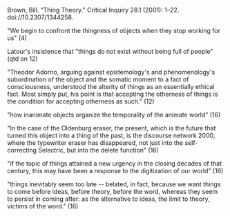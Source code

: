 Brown, Bill. “Thing Theory.” Critical Inquiry 28.1 (2001): 1–22. doi://10.2307/1344258.


"We begin to confront the thingness of objects when they stop working for us" (4)

Latour's insistence that "things do not exist without being full of people" (qtd on 12)

"Theodor Adorno, arguing against epistemology's and phenomenology's subordination of the object and the somatic moment to a fact of consciousness, understood the alterity of things as an essentially ethical fact. Most simply put, his point is that accepting the otherness of things is the condition for accepting otherness as such." (12)

"how inanimate objects organize the temporality of the animate world" (16)

"In the case of the Oldenburg eraser, the present, which is the future that turned this object into a thing of the past, is the discourse network 2000, where the typewriter eraser has disappeared, not just into the self-correcting Selectric, but into the delete function" (16)

"if the topic of things attained a new urgency in the closing decades of that century, this may have been a response to the digitization of our world" (16)

"things inevitably seem too late -- belated, in fact, because we want things to come before ideas, before theory, before the word, whereas they seem to persist in coming after: as the alternative to ideas, the limit to theory, victims of the word." (16)
